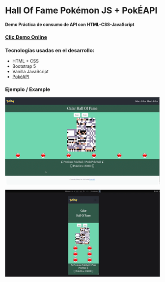# Hall Of Fame Pokémon JS + PokÉAPI
#### Demo Práctica de consumo de API con HTML-CSS-JavaScript
### [Clic Demo Online](https://edwinsacrecinos.github.io/hall_of_fame_js-demo/)

### Tecnologías usadas en el desarrollo:
* HTML + CSS
* Bootstrap 5
* Vanilla JavaScript
* [PokéAPI](https://pokeapi.co/)

### Ejemplo / Example

![imgdesktop](https://raw.githubusercontent.com/edwinsacrecinos/storage_img/main/Hall_Of_Fame/funcionamiento.gif)

![imgmobile](https://raw.githubusercontent.com/edwinsacrecinos/storage_img/main/Hall_Of_Fame/funcionamientomovil.gif)
